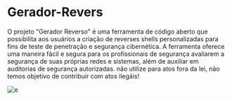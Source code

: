 # Gerador-Revers

O projeto "Gerador Reverso" é uma ferramenta de código aberto que possibilita aos usuários a criação de reverses shells personalizadas para fins de teste de penetração e segurança cibernética. A ferramenta oferece uma maneira fácil e segura para os profissionais de segurança avaliarem a segurança de suas próprias redes e sistemas, além de auxiliar em auditorias de segurança autorizadas.
não utilize para atos fora da lei, não temos objetivo de contribuir com atos ilegáis!

![e](https://raw.githubusercontent.com/cat-milk/Anime-Girls-Holding-Programming-Books/master/Linux/Twin_Tail_Glasses_With_Linux_Made_Simple.jpg)
